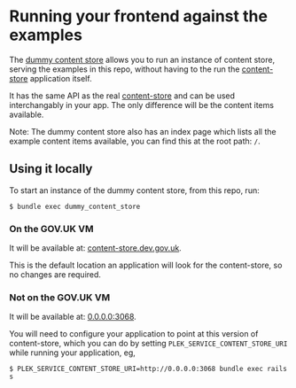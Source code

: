 # Running your frontend against the examples

The [dummy content store](https://github.com/alphagov/govuk-dummy_content_store) allows you to run an instance of content store, serving the examples in this repo, without having to the run the [content-store](https://github.com/alphagov/content-store) application itself.

It has the same API as the real [content-store](https://github.com/alphagov/content-store.) and can be used interchangably in your app. The only difference will be the content items available.

Note: The dummy content store also has an index page which lists all the example content items available, you can find this at the root path: `/`.

## Using it locally

To start an instance of the dummy content store, from this repo, run:

```
$ bundle exec dummy_content_store
```

### On the GOV.UK VM

It will be available at: [content-store.dev.gov.uk](http://content-store.dev.gov.uk).

This is the default location an application will look for the content-store, so no changes are required.

### Not on the GOV.UK VM

It will be available at: [0.0.0.0:3068](http://0.0.0.0:3068).

You will need to configure your application to point at this version of content-store, which you can do by setting `PLEK_SERVICE_CONTENT_STORE_URI` while running your application, eg,

```
$ PLEK_SERVICE_CONTENT_STORE_URI=http://0.0.0.0:3068 bundle exec rails s
```
